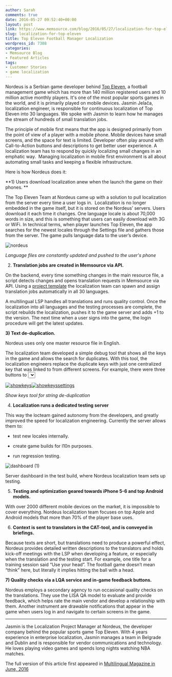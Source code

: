 ```yaml
---
author: Sarah
comments: true
date: 2016-05-27 09:52:40+00:00
layout: post
link: https://www.memsource.com/blog/2016/05/27/localization-for-top-eleven/
slug: localization-for-top-eleven
title: Top Eleven Football Manager Localization
wordpress_id: 7308
categories:
- Memsource Blog
- Featured Articles
tags:
- Customer Stories
- game localization
---
```


Nordeus is a Serbian game developer behind [Top Eleven](http://www.topeleven.com/), a football management game which has more than 140 million registered users and 10 million active monthly players. It's one of the most popular sports games in the world, and it is primarily played on mobile devices. Jasmin Jelača, localization engineer, is responsible for continuous localization of Top Eleven into 30 languages. We spoke with Jasmin to learn how he manages the stream of hundreds of small translation jobs.

<!-- more -->

The principle of mobile first means that the app is designed primarily from the point of view of a player with a mobile phone. Mobile devices have small screens, and the space for text is limited. Developer often play around with Call-to-Action buttons and descriptions to get better user experience. A localization team has to respond by quickly localizing small changes in an emphatic way.  Managing localization in mobile first environment is all about automating small tasks and keeping a flexible infrastructure.

Here is how Nordeus does it:

**1) Users download localization anew when the launch the game on their phones. **

The Top Eleven Team at Nordeus came up with a solution to pull localization from the server every time a user logs in.  Localization is no longer embedded in the game itself, but it is stored on the Nordeus’ servers. Users download it each time it changes. One language locale is about 70,000 words in size, and this is something that users can easily download with 3G or WiFi. In technical terms, when player launches Top Eleven, the app searches for the newest locales through the Settings file and gathers those from the server. The game pulls language data to the user’s device.

![nordeus](/wp-content/uploads/2016/05/nordeus.png)

_Language files are constantly updated and pushed to the user's phone_

2) **Translation jobs are created in Memsource via API.**

On the backend, every time something changes in the main resource file, a script detects changes and opens translation requests in Memsource via API. Using a [project template](http://wiki.memsource.com/wiki/Memsource_Cloud_User_Manual#Project_Templates) the localization team can spawn and assign translation jobs automatically in all 30 languages.

A multilingual LSP handles all translations and runs quality control. Once the localization into all languages and the testing processes are complete, the script rebuilds the localization, pushes it to the game server and adds +1 to the version. The next time when a user signs into the game, the login procedure will get the latest updates. 

**3) Text de-duplication.**

Nordeus uses only one master resource file in English. 

The localization team developed a simple debug tool that shows all the keys in the game and allows the search for duplicates. With this tool, the localization engineers replace the duplicate keys with just one centralized key that was linked to from different screens. For example, there were three buttons to <Select all> players: for an exercise, to intensify training and for the match. In the code the button text was stored as three separate strings, although it was the same. With the debug tool it is now a single string, which spawns only one translation job.

[![showkeys](/wp-content/uploads/2016/05/showkeys-300x169.png)](/wp-content/uploads/2016/05/showkeys.png)[![showkeyssettings](/wp-content/uploads/2016/05/showkeyssettings-300x169.png)](/wp-content/uploads/2016/05/showkeyssettings.png)

_Show keys tool for string de-duplication_

4) **Localization runs a dedicated testing server**

This way the locteam gained autonomy from the developers, and greatly improved the speed for localization engineering. Currently the server allows them to:



 	
  * test new locales internally.

 	
  * create game builds for l10n purposes.

 	
  * run regression testing.


![dashboard (1)](/wp-content/uploads/2016/05/dashboard-1-1024x576.png)

Server dashboard in the test build, where Nordeus localization team sets up testing.

5) **Testing and optimization geared towards iPhone 5-6 and top Android models.**

With over 2000 different mobile devices on the market, it is impossible to cover everything. Nordeus localization team focuses on top Apple and Android models that more than 70% of the player base uses.

6) **Context is sent to translators in the CAT-tool, and is conveyed in briefings.**

Because texts are short, but translations need to produce a powerful effect, Nordeus provides detailed written descriptions to the translators and holds kick-off meetings with the LSP when developing a feature, or especially when the translation and the testing start. For example, one title for a training session said “Use your head”. The football game doesn’t mean “think” here, but literally it implies hitting the ball with a head. 

**7) Quality checks via a LQA service and in-game feedback buttons.**

Nordeus employs a secondary agency to run occasional quality checks on the translations. They use the LISA QA model to evaluate and provide feedback, which helps rate the main vendor and develop a relationship with them. Another instrument are drawable notifications that appear in the game when users log in and navigate to certain screens in the game.



* * *



Jasmin is the Localization Project Manager at Nordeus, the developer company behind the popular sports game Top Eleven. With 4 years experience in enterprise localization, Jasmin manages a team in Belgrade and Dublin and is responsible for vendor communications and technology. He loves playing video games and spends long nights watching NBA matches.



The full version of this article first appeared in [Multilingual Magazine in June, 2016](http://dig.multilingual.com/2016-06/index.html?page=38)



